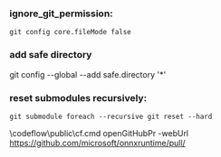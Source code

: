 ### ignore_git_permission:

    git config core.fileMode false

### add safe directory

git config --global --add safe.directory '*'


### reset submodules recursively:

    git submodule foreach --recursive git reset --hard



\\codeflow\public\cf.cmd openGitHubPr -webUrl https://github.com/microsoft/onnxruntime/pull/
